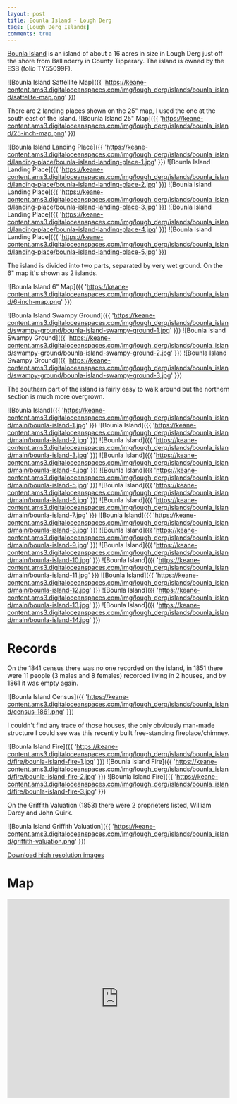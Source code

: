 ```yaml
---
layout: post
title: Bounla Island - Lough Derg
tags: [Lough Derg Islands]
comments: true
---
```


[Bounla Island](https://www.logainm.ie/en/45977) is an island of about a 16 acres in size in Lough Derg just off the shore from Ballinderry in County Tipperary. The island is owned by the ESB (folio TY55099F).

![Bounla Island Sattellite Map]({{ 'https://keane-content.ams3.digitaloceanspaces.com/img/lough_derg/islands/bounla_island/sattelite-map.png' }})

There are 2 landing places shown on the 25" map, I used the one at the south east of the island.
![Bounla Island 25" Map]({{ 'https://keane-content.ams3.digitaloceanspaces.com/img/lough_derg/islands/bounla_island/25-inch-map.png' }})

![Bounla Island Landing Place]({{ 'https://keane-content.ams3.digitaloceanspaces.com/img/lough_derg/islands/bounla_island/landing-place/bounla-island-landing-place-1.jpg' }})
![Bounla Island Landing Place]({{ 'https://keane-content.ams3.digitaloceanspaces.com/img/lough_derg/islands/bounla_island/landing-place/bounla-island-landing-place-2.jpg' }})
![Bounla Island Landing Place]({{ 'https://keane-content.ams3.digitaloceanspaces.com/img/lough_derg/islands/bounla_island/landing-place/bounla-island-landing-place-3.jpg' }})
![Bounla Island Landing Place]({{ 'https://keane-content.ams3.digitaloceanspaces.com/img/lough_derg/islands/bounla_island/landing-place/bounla-island-landing-place-4.jpg' }})
![Bounla Island Landing Place]({{ 'https://keane-content.ams3.digitaloceanspaces.com/img/lough_derg/islands/bounla_island/landing-place/bounla-island-landing-place-5.jpg' }})

The island is divided into two parts, separated by very wet ground. On the 6" map it's shown as 2 islands.

![Bounla Island 6" Map]({{ 'https://keane-content.ams3.digitaloceanspaces.com/img/lough_derg/islands/bounla_island/6-inch-map.png' }})

![Bounla Island Swampy Ground]({{ 'https://keane-content.ams3.digitaloceanspaces.com/img/lough_derg/islands/bounla_island/swampy-ground/bounla-island-swampy-ground-1.jpg' }})
![Bounla Island Swampy Ground]({{ 'https://keane-content.ams3.digitaloceanspaces.com/img/lough_derg/islands/bounla_island/swampy-ground/bounla-island-swampy-ground-2.jpg' }})
![Bounla Island Swampy Ground]({{ 'https://keane-content.ams3.digitaloceanspaces.com/img/lough_derg/islands/bounla_island/swampy-ground/bounla-island-swampy-ground-3.jpg' }})

The southern part of the island is fairly easy to walk around but the northern section is much more overgrown.

![Bounla Island]({{ 'https://keane-content.ams3.digitaloceanspaces.com/img/lough_derg/islands/bounla_island/main/bounla-island-1.jpg' }})
![Bounla Island]({{ 'https://keane-content.ams3.digitaloceanspaces.com/img/lough_derg/islands/bounla_island/main/bounla-island-2.jpg' }})
![Bounla Island]({{ 'https://keane-content.ams3.digitaloceanspaces.com/img/lough_derg/islands/bounla_island/main/bounla-island-3.jpg' }})
![Bounla Island]({{ 'https://keane-content.ams3.digitaloceanspaces.com/img/lough_derg/islands/bounla_island/main/bounla-island-4.jpg' }})
![Bounla Island]({{ 'https://keane-content.ams3.digitaloceanspaces.com/img/lough_derg/islands/bounla_island/main/bounla-island-5.jpg' }})
![Bounla Island]({{ 'https://keane-content.ams3.digitaloceanspaces.com/img/lough_derg/islands/bounla_island/main/bounla-island-6.jpg' }})
![Bounla Island]({{ 'https://keane-content.ams3.digitaloceanspaces.com/img/lough_derg/islands/bounla_island/main/bounla-island-7.jpg' }})
![Bounla Island]({{ 'https://keane-content.ams3.digitaloceanspaces.com/img/lough_derg/islands/bounla_island/main/bounla-island-8.jpg' }})
![Bounla Island]({{ 'https://keane-content.ams3.digitaloceanspaces.com/img/lough_derg/islands/bounla_island/main/bounla-island-9.jpg' }})
![Bounla Island]({{ 'https://keane-content.ams3.digitaloceanspaces.com/img/lough_derg/islands/bounla_island/main/bounla-island-10.jpg' }})
![Bounla Island]({{ 'https://keane-content.ams3.digitaloceanspaces.com/img/lough_derg/islands/bounla_island/main/bounla-island-11.jpg' }})
![Bounla Island]({{ 'https://keane-content.ams3.digitaloceanspaces.com/img/lough_derg/islands/bounla_island/main/bounla-island-12.jpg' }})
![Bounla Island]({{ 'https://keane-content.ams3.digitaloceanspaces.com/img/lough_derg/islands/bounla_island/main/bounla-island-13.jpg' }})
![Bounla Island]({{ 'https://keane-content.ams3.digitaloceanspaces.com/img/lough_derg/islands/bounla_island/main/bounla-island-14.jpg' }})

# Records
On the 1841 census there was no one recorded on the island, in 1851 there were 11 people (3 males and 8 females) recorded living in 2 houses, and by 1861 it was empty again.

![Bounla Island Census]({{ 'https://keane-content.ams3.digitaloceanspaces.com/img/lough_derg/islands/bounla_island/census-1861.png' }})

I couldn't find any trace of those houses, the only obviously man-made structure I could see was this recently built free-standing fireplace/chimney.

![Bounla Island Fire]({{ 'https://keane-content.ams3.digitaloceanspaces.com/img/lough_derg/islands/bounla_island/fire/bounla-island-fire-1.jpg' }})
![Bounla Island Fire]({{ 'https://keane-content.ams3.digitaloceanspaces.com/img/lough_derg/islands/bounla_island/fire/bounla-island-fire-2.jpg' }})
![Bounla Island Fire]({{ 'https://keane-content.ams3.digitaloceanspaces.com/img/lough_derg/islands/bounla_island/fire/bounla-island-fire-3.jpg' }})

On the Griffith Valuation (1853) there were 2 proprieters listed, William Darcy and John Quirk.

![Bounla Island Griffith Valuation]({{ 'https://keane-content.ams3.digitaloceanspaces.com/img/lough_derg/islands/bounla_island/griffith-valuation.png' }})

[Download high resolution images](https://keane-content.ams3.digitaloceanspaces.com/img/lough_derg/islands/bounla_island/bounla-island-highres.zip)

# Map
<iframe src="https://www.google.com/maps/embed?pb=!1m17!1m12!1m3!1d2850.6000594318753!2d-8.261968083424007!3d53.03197010849245!2m3!1f0!2f0!3f0!3m2!1i1024!2i768!4f13.1!3m2!1m1!2zNTPCsDAxJzU1LjEiTiA4wrAxNSczNC4xIlc!5e1!3m2!1sen!2sie!4v1699134721180!5m2!1sen!2sie" width="100%" height="450" style="border:0;" allowfullscreen="" loading="lazy" referrerpolicy="no-referrer-when-downgrade"></iframe>
